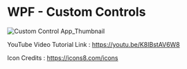 # WPF - Custom Controls

![Custom Control App_Thumbnail](https://user-images.githubusercontent.com/55704859/173342049-b93c12cf-e3ef-4829-8c6b-3eddff455a54.png)

YouTube Video Tutorial Link : https://youtu.be/K8IBstAV6W8

Icon Credits : https://icons8.com/icons
